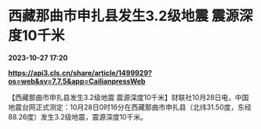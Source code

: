 # 西藏那曲市申扎县发生3.2级地震 震源深度10千米

**2023-10-27 17:20**

**https://api3.cls.cn/share/article/1499929?os=web&sv=7.7.5&app=CailianpressWeb**

【西藏那曲市申扎县发生3.2级地震 震源深度10千米】财联社10月28日电，中国地震台网正式测定：10月28日0时16分在西藏那曲市申扎县（北纬31.50度，东经88.26度）发生3.2级地震，震源深度10千米。